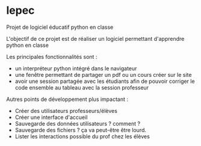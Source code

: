 # lepec
Projet de logiciel éducatif python en classe

L'objectif de ce projet est de réaliser un logiciel permettant d'apprendre python en classe

Les principales fonctionnalités sont :
- un interpréteur python intégré dans le navigateur
- une fenêtre permettant de partager un pdf ou un cours créer sur le site
- avoir une session partagée avec les étudiants afin de pouvoir corriger le code ensemble au tableau avec la session professeur

Autres points de développement plus impactant :
- Créer des utilisateurs professeurs/élèves
- Créer une interface d'accueil
- Sauvegarde des données utilisateurs ? comment ?
- Sauvegarde des fichiers ? ça va peut-être être lourd.
- Lister les interactions possible du prof chez les élèves
